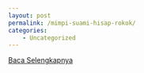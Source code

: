 ```yaml
---
layout: post
permalink: /mimpi-suami-hisap-rokok/
categories:
    - Uncategorized
---
```


[Baca Selengkapnya](/04)